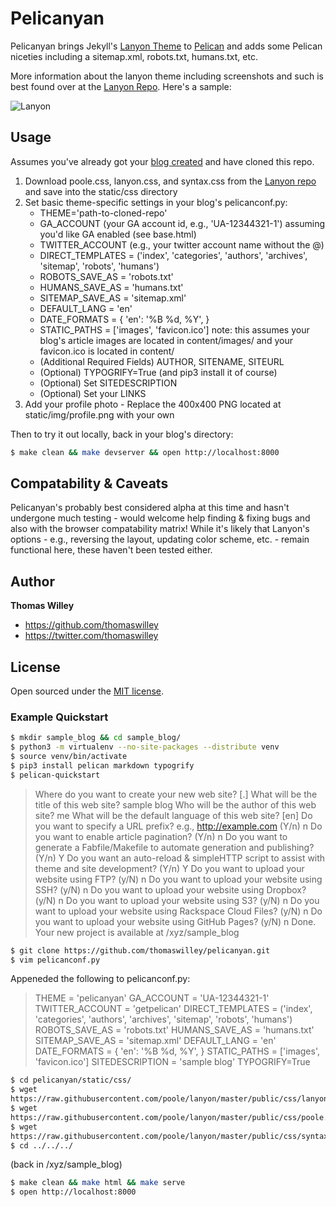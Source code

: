 # Pelicanyan

Pelicanyan brings Jekyll's [Lanyon Theme](https://github.com/poole/lanyon/) to
[Pelican](http://github.com/getpelican) and adds some Pelican niceties
including a sitemap.xml, robots.txt, humans.txt, etc.

More information about the lanyon theme including screenshots and such
is best found over at the [Lanyon Repo](https://github.com/poole/lanyon/). Here's a sample:

![Lanyon](https://f.cloud.github.com/assets/98681/1825266/be03f014-71b0-11e3-9539-876e61530e24.png)

## Usage

Assumes you've already got your [blog
created](http://docs.getpelican.com/en/3.5.0/quickstart.html) and have
cloned this repo.

1. Download poole.css, lanyon.css, and syntax.css from the [Lanyon
   repo](https://github.com/poole/lanyon/tree/master/public/css) and save into the static/css directory
2. Set basic theme-specific settings in your blog's pelicanconf.py:
    - THEME='path-to-cloned-repo'
    - GA_ACCOUNT (your GA account id, e.g., 'UA-12344321-1') assuming
    you'd like GA enabled (see base.html)
    - TWITTER_ACCOUNT (e.g., your twitter account name without the @)
    - DIRECT_TEMPLATES = ('index', 'categories', 'authors', 'archives',
      'sitemap', 'robots', 'humans')
    - ROBOTS_SAVE_AS = 'robots.txt'
    - HUMANS_SAVE_AS = 'humans.txt'
    - SITEMAP_SAVE_AS = 'sitemap.xml'
    - DEFAULT_LANG = 'en'
    - DATE_FORMATS = { 'en': '%B %d, %Y', }
    - STATIC_PATHS = ['images', 'favicon.ico'] note: this assumes your
    blog's article images are located in content/images/ and your favicon.ico is located in content/
    - (Additional Required Fields) AUTHOR, SITENAME, SITEURL
    - (Optional) TYPOGRIFY=True (and pip3 install it of course)
    - (Optional) Set SITEDESCRIPTION
    - (Optional) Set your LINKS
3. Add your profile photo - Replace the 400x400 PNG located at
   static/img/profile.png with your own

Then to try it out locally, back in your blog's directory:
```bash
$ make clean && make devserver && open http://localhost:8000
```

## Compatability & Caveats

Pelicanyan's probably best considered alpha at this time and hasn't
undergone much testing - would welcome help finding & fixing bugs and
also with the browser compatability matrix! While it's likely that
Lanyon's options - e.g., reversing the layout, updating color scheme,
etc. - remain functional here, these haven't been tested either.

## Author

**Thomas Willey**
- <https://github.com/thomaswilley>
- <https://twitter.com/thomaswilley>

## License

Open sourced under the [MIT license](LICENSE).

### Example Quickstart

```bash
$ mkdir sample_blog && cd sample_blog/
$ python3 -m virtualenv --no-site-packages --distribute venv
$ source venv/bin/activate
$ pip3 install pelican markdown typogrify
$ pelican-quickstart
```
  > Where do you want to create your new web site? [.] 
  > What will be the title of this web site? sample blog
  > Who will be the author of this web site? me
  > What will be the default language of this web site? [en] 
  > Do you want to specify a URL prefix? e.g., http://example.com
  > (Y/n) n
  > Do you want to enable article pagination? (Y/n) n
  > Do you want to generate a Fabfile/Makefile to automate
  > generation and publishing? (Y/n) Y
  > Do you want an auto-reload & simpleHTTP script to assist with theme
  > and site development? (Y/n) Y
  > Do you want to upload your website using FTP? (y/N) n
  > Do you want to upload your website using SSH? (y/N) n
  > Do you want to upload your website using Dropbox? (y/N) n
  > Do you want to upload your website using S3? (y/N) n
  > Do you want to upload your website using Rackspace Cloud Files?
  > (y/N) n
  > Do you want to upload your website using GitHub Pages? (y/N) n
  Done. Your new project is available at /xyz/sample_blog

```bash
$ git clone https://github.com/thomaswilley/pelicanyan.git
$ vim pelicanconf.py
```
Appeneded the following to pelicanconf.py:
  > THEME = 'pelicanyan'
  > GA_ACCOUNT = 'UA-12344321-1'
  > TWITTER_ACCOUNT = 'getpelican'
  > DIRECT_TEMPLATES = ('index', 'categories', 'authors', 'archives',
  > 'sitemap', 'robots', 'humans')
  > ROBOTS_SAVE_AS = 'robots.txt'
  > HUMANS_SAVE_AS = 'humans.txt'
  > SITEMAP_SAVE_AS = 'sitemap.xml'
  > DEFAULT_LANG = 'en'
  > DATE_FORMATS = { 'en': '%B %d, %Y', }
  > STATIC_PATHS = ['images', 'favicon.ico']
  > SITEDESCRIPTION = 'sample blog'
  > TYPOGRIFY=True

```bash
$ cd pelicanyan/static/css/
$ wget
https://raw.githubusercontent.com/poole/lanyon/master/public/css/lanyon.css
$ wget
https://raw.githubusercontent.com/poole/lanyon/master/public/css/poole.css
$ wget
https://raw.githubusercontent.com/poole/lanyon/master/public/css/syntax.css
$ cd ../../../
```
(back in /xyz/sample_blog)

```bash
$ make clean && make html && make serve
$ open http://localhost:8000
```
